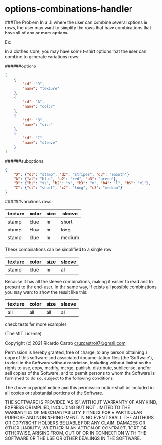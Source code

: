 # options-combinations-handler
###The Problem
In a UI where the user can combine several options in rows, the user may want to simplify the rows that have combinations that have all of one or more options.

Ex:

In a clothes store, you may have some t-shirt options that the user can combine to generate variations rows:

######options
``` json
[
    {
        "id": "D",
        "name": "texture"
    },
    {
        "id": "A",
        "name": "color"
    },
    {
        "id": "B",
        "name": "size"
    },
    {
        "id": "C",
        "name": "sleeve"
    }
]
```

######suboptions
```json
{
    "D": {"d1": "stamp", "d2": "stripes", "d3": "smooth"},
    "A": {"a1": "blue", "a2": "red", "a3": "green"},
    "B": {"b1": "xs", "b2": "s", "b3": "m", "b4": "l", "b5": "xl"},
    "C": {"c1": "short", "c2": "long", "c3": "medium"}
}
```
######variations rows:

| texture | color | size | sleeve |
|---------|-------|------|--------|
| stamp   | blue  | m    | short  |
| stamp   | blue  | m    | long   |
| stamp   | blue  | m    | medium |

These combinations can be simplified to a single row

| texture | color | size | sleeve |
|---------|-------|------|--------|
| stamp   | blue  | m    | all    |

Because it has all the sleeve combinations, making it easier to read and to present to the end-user.
In the same way, if exists all possible combinations you may want to show the result like this:

| texture | color | size | sleeve |
|---------|-------|------|--------|
| all     | all   | all  | all    |

check tests for more examples

(The MIT License)

Copyright (c) 2021 Ricardo Castro <cruzcastro07@gmail.com>

Permission is hereby granted, free of charge, to any person obtaining a copy of this software and associated documentation files (the 'Software'), to deal in the Software without restriction, including without limitation the rights to use, copy, modify, merge, publish, distribute, sublicense, and/or sell copies of the Software, and to permit persons to whom the Software is furnished to do so, subject to the following conditions:

The above copyright notice and this permission notice shall be included in all copies or substantial portions of the Software.

THE SOFTWARE IS PROVIDED 'AS IS', WITHOUT WARRANTY OF ANY KIND, EXPRESS OR IMPLIED, INCLUDING BUT NOT LIMITED TO THE WARRANTIES OF MERCHANTABILITY, FITNESS FOR A PARTICULAR PURPOSE AND NONINFRINGEMENT. IN NO EVENT SHALL THE AUTHORS OR COPYRIGHT HOLDERS BE LIABLE FOR ANY CLAIM, DAMAGES OR OTHER LIABILITY, WHETHER IN AN ACTION OF CONTRACT, TORT OR OTHERWISE, ARISING FROM, OUT OF OR IN CONNECTION WITH THE SOFTWARE OR THE USE OR OTHER DEALINGS IN THE SOFTWARE.